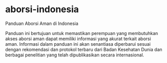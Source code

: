 # aborsi-indonesia
Panduan Aborsi Aman di Indonesia

Panduan ini bertujuan untuk memastikan perempuan yang membutuhkan akses aborsi aman dapat memiliki informasi yang akurat terkait aborsi aman. Informasi dalam panduan ini akan senantiasa diperbarui sesuai dengan rekomendasi dan protokol terbaru dari Badan Kesehatan Dunia dan berbagai penelitian yang telah dipublikasikan secara internasional.

